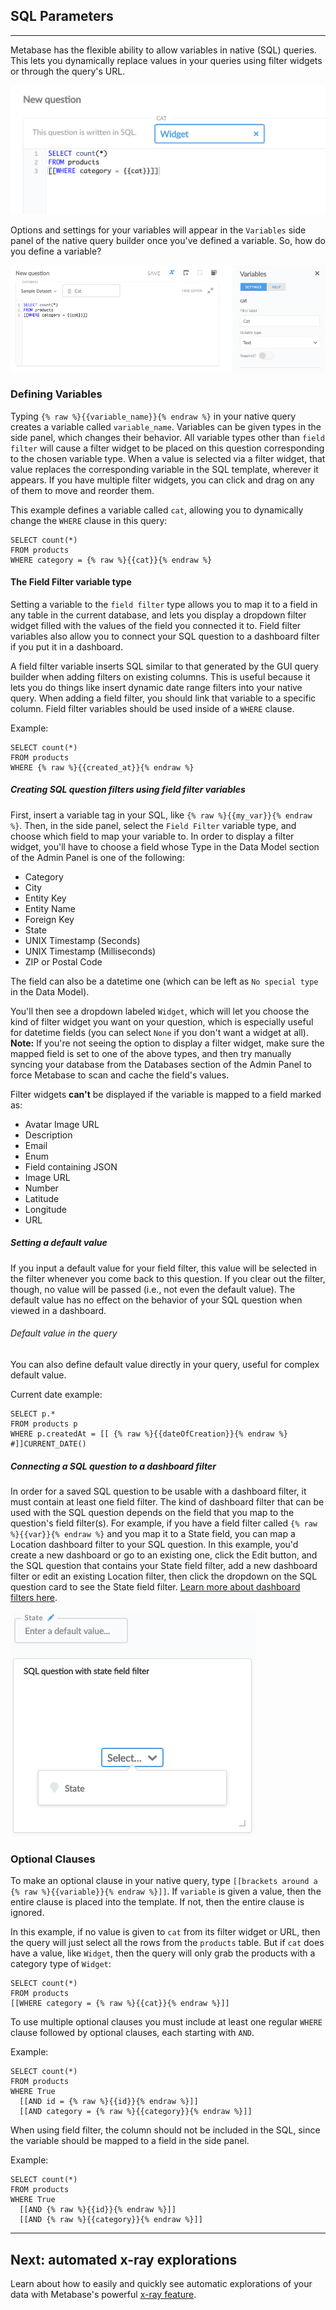 
## SQL Parameters
---
Metabase has the flexible ability to allow variables in native (SQL) queries. This lets you dynamically replace values in your queries using filter widgets or through the query's URL.

![Variables](images/sql-parameters/02-widget.png)

Options and settings for your variables will appear in the `Variables` side panel of the native query builder once you've defined a variable. So, how do you define a variable?

![Variables](images/sql-parameters/01-variables.png)

### Defining Variables
Typing `{% raw %}{{variable_name}}{% endraw %}` in your native query creates a variable called `variable_name`. Variables can be given types in the side panel, which changes their behavior. All variable types other than `field filter` will cause a filter widget to be placed on this question corresponding to the chosen variable type. When a value is selected via a filter widget, that value replaces the corresponding variable in the SQL template, wherever it appears. If you have multiple filter widgets, you can click and drag on any of them to move and reorder them.

This example defines a variable called `cat`, allowing you to dynamically change the `WHERE` clause in this query:

```
SELECT count(*)
FROM products
WHERE category = {% raw %}{{cat}}{% endraw %}
```

#### The Field Filter variable type
Setting a variable to the `field filter` type allows you to map it to a field in any table in the current database, and lets you display a dropdown filter widget filled with the values of the field you connected it to. Field filter variables also allow you to connect your SQL question to a dashboard filter if you put it in a dashboard.

A field filter variable inserts SQL similar to that generated by the GUI query builder when adding filters on existing columns. This is useful because it lets you do things like insert dynamic date range filters into your native query. When adding a field filter, you should link that variable to a specific column. Field filter variables should be used inside of a `WHERE` clause.

Example:

```
SELECT count(*)
FROM products
WHERE {% raw %}{{created_at}}{% endraw %}
```

##### Creating SQL question filters using field filter variables
First, insert a variable tag in your SQL, like `{% raw %}{{my_var}}{% endraw %}`. Then, in the side panel, select the `Field Filter` variable type, and choose which field to map your variable to. In order to display a filter widget, you'll have to choose a field whose Type in the Data Model section of the Admin Panel is one of the following:
- Category
- City
- Entity Key
- Entity Name
- Foreign Key
- State
- UNIX Timestamp (Seconds)
- UNIX Timestamp (Milliseconds)
- ZIP or Postal Code

The field can also be a datetime one (which can be left as `No special type` in the Data Model).

You'll then see a dropdown labeled `Widget`, which will let you choose the kind of filter widget you want on your question, which is especially useful for datetime fields (you can select `None` if you don't want a widget at all). **Note:** If you're not seeing the option to display a filter widget, make sure the mapped field is set to one of the above types, and then try manually syncing your database from the Databases section of the Admin Panel to force Metabase to scan and cache the field's values.

Filter widgets **can't** be displayed if the variable is mapped to a field marked as:
- Avatar Image URL
- Description
- Email
- Enum
- Field containing JSON
- Image URL
- Number
- Latitude
- Longitude
- URL

##### Setting a default value
If you input a default value for your field filter, this value will be selected in the filter whenever you come back to this question. If you clear out the filter, though, no value will be passed (i.e., not even the default value). The default value has no effect on the behavior of your SQL question when viewed in a dashboard.

###### Default value in the query
You can also define default value directly in your query, useful for complex default value.

Current date example:
```
SELECT p.*
FROM products p
WHERE p.createdAt = [[ {% raw %}{{dateOfCreation}}{% endraw %} #]]CURRENT_DATE()
```

##### Connecting a SQL question to a dashboard filter
In order for a saved SQL question to be usable with a dashboard filter, it must contain at least one field filter. The kind of dashboard filter that can be used with the SQL question depends on the field that you map to the question's field filter(s). For example, if you have a field filter called `{% raw %}{{var}}{% endraw %}` and you map it to a State field, you can map a Location dashboard filter to your SQL question. In this example, you'd create a new dashboard or go to an existing one, click the Edit button, and the SQL question that contains your State field filter, add a new dashboard filter or edit an existing Location filter, then click the dropdown on the SQL question card to see the State field filter. [Learn more about dashboard filters here](08-dashboard-filters.md).

![Field filter](images/sql-parameters/state-field-filter.png)

### Optional Clauses
To make an optional clause in your native query, type  `[[brackets around a {% raw %}{{variable}}{% endraw %}]]`. If `variable` is given a value, then the entire clause is placed into the template. If not, then the entire clause is ignored.

In this example, if no value is given to `cat` from its filter widget or URL, then the query will just select all the rows from the `products` table. But if `cat` does have a value, like `Widget`, then the query will only grab the products with a category type of `Widget`:

```
SELECT count(*)
FROM products
[[WHERE category = {% raw %}{{cat}}{% endraw %}]]
```

To use multiple optional clauses you must include at least one regular `WHERE` clause followed by optional clauses, each starting with `AND`.

Example:

```
SELECT count(*)
FROM products
WHERE True
  [[AND id = {% raw %}{{id}}{% endraw %}]]
  [[AND category = {% raw %}{{category}}{% endraw %}]]
```

When using field filter, the column should not be included in the SQL, since the variable should be mapped to a field in the side panel.

Example:

```
SELECT count(*)
FROM products
WHERE True
  [[AND {% raw %}{{id}}{% endraw %}]]
  [[AND {% raw %}{{category}}{% endraw %}]]
```

---

## Next: automated x-ray explorations
Learn about how to easily and quickly see automatic explorations of your data with Metabase's powerful [x-ray feature](14-x-rays.md).
